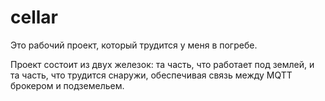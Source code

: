# cellar

Это рабочий проект, который трудится у меня в погребе.

Проект состоит из двух железок: та часть, что работает под землей, и та часть, что трудится снаружи, обеспечивая связь между MQTT брокером и подземельем.